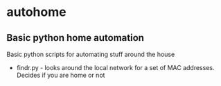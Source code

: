 # autohome
Basic python home automation
-----
Basic python scripts for automating stuff around the house
* findr.py - looks around the local network for a set of MAC addresses. Decides if you are home or not
